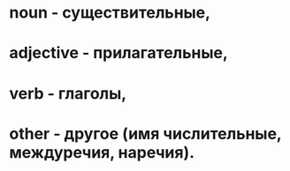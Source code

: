# noun - существительные,
# adjective - прилагательные,
# verb - глаголы,
# other - другое (имя числительные, междуречия, наречия).